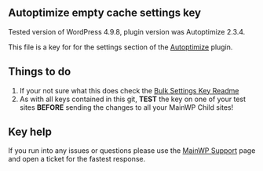 ## Autoptimize empty cache settings key

Tested version of WordPress 4.9.8, plugin version was Autoptimize 2.3.4.

This file is a key for for the settings section of the [Autoptimize](https://wordpress.org/plugins/autoptimize/) plugin. 

## Things to do

1. If your not sure what this does check the [Bulk Settings Key Readme](https://github.com/mainwp/Bulk-Setting-Manager-Keys/blob/master/README.md)
2. As with all keys contained in this git, **TEST** the key on one of your test sites **BEFORE** sending the changes to all your MainWP Child sites!

## Key help

If you run into any issues or questions please use the [MainWP Support](https://mainwp.com/support/) page and open a ticket for the fastest response.
